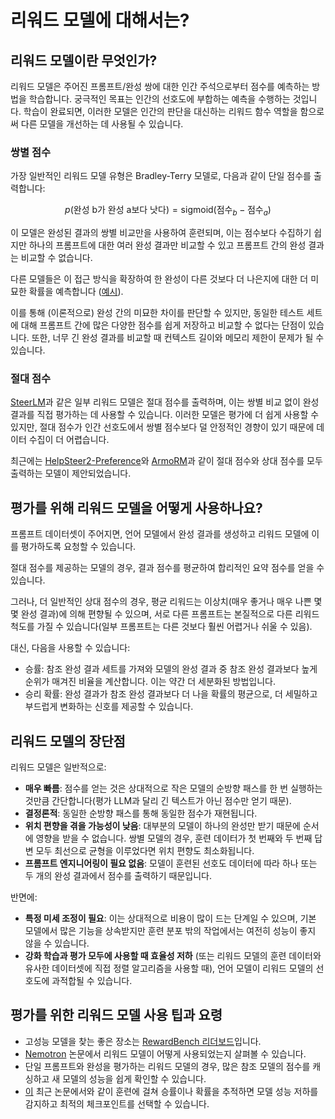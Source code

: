 # 리워드 모델에 대해서는?

## 리워드 모델이란 무엇인가?

리워드 모델은 주어진 프롬프트/완성 쌍에 대한 인간 주석으로부터 점수를 예측하는 방법을 학습합니다. 궁극적인 목표는 인간의 선호도에 부합하는 예측을 수행하는 것입니다.
학습이 완료되면, 이러한 모델은 인간의 판단을 대신하는 리워드 함수 역할을 함으로써 다른 모델을 개선하는 데 사용될 수 있습니다.

### 쌍별 점수

가장 일반적인 리워드 모델 유형은 Bradley-Terry 모델로, 다음과 같이 단일 점수를 출력합니다:

$$p(\text{완성 b가 완성 a보다 낫다}) = \text{sigmoid}(\text{점수}_b - \text{점수}_a)$$

이 모델은 완성된 결과의 쌍별 비교만을 사용하여 훈련되며, 이는 점수보다 수집하기 쉽지만 하나의 프롬프트에 대한 여러 완성 결과만 비교할 수 있고 프롬프트 간의 완성 결과는 비교할 수 없습니다.

다른 모델들은 이 접근 방식을 확장하여 한 완성이 다른 것보다 더 나은지에 대한 더 미묘한 확률을 예측합니다 ([예시](https://huggingface.co/RLHFlow/pair-preference-model-LLaMA3-8B)).

이를 통해 (이론적으로) 완성 간의 미묘한 차이를 판단할 수 있지만, 동일한 테스트 세트에 대해 프롬프트 간에 많은 다양한 점수를 쉽게 저장하고 비교할 수 없다는 단점이 있습니다. 또한, 너무 긴 완성 결과를 비교할 때 컨텍스트 길이와 메모리 제한이 문제가 될 수 있습니다.

### 절대 점수

[SteerLM](https://arxiv.org/abs/2311.09528)과 같은 일부 리워드 모델은 절대 점수를 출력하며, 이는 쌍별 비교 없이 완성 결과를 직접 평가하는 데 사용할 수 있습니다. 이러한 모델은 평가에 더 쉽게 사용할 수 있지만, 절대 점수가 인간 선호도에서 쌍별 점수보다 덜 안정적인 경향이 있기 때문에 데이터 수집이 더 어렵습니다.

최근에는 [HelpSteer2-Preference](https://arxiv.org/abs/2410.01257)와 [ArmoRM](https://arxiv.org/abs/2406.12845)과 같이 절대 점수와 상대 점수를 모두 출력하는 모델이 제안되었습니다.


## 평가를 위해 리워드 모델을 어떻게 사용하나요?

프롬프트 데이터셋이 주어지면, 언어 모델에서 완성 결과를 생성하고 리워드 모델에 이를 평가하도록 요청할 수 있습니다.

절대 점수를 제공하는 모델의 경우, 결과 점수를 평균하여 합리적인 요약 점수를 얻을 수 있습니다.

그러나, 더 일반적인 상대 점수의 경우, 평균 리워드는 이상치(매우 좋거나 매우 나쁜 몇몇 완성 결과)에 의해 편향될 수 있으며, 서로 다른 프롬프트는 본질적으로 다른 리워드 척도를 가질 수 있습니다(일부 프롬프트는 다른 것보다 훨씬 어렵거나 쉬울 수 있음).

대신, 다음을 사용할 수 있습니다:
- 승률: 참조 완성 결과 세트를 가져와 모델의 완성 결과 중 참조 완성 결과보다 높게 순위가 매겨진 비율을 계산합니다. 이는 약간 더 세분화된 방법입니다.
- 승리 확률: 완성 결과가 참조 완성 결과보다 더 나을 확률의 평균으로, 더 세밀하고 부드럽게 변화하는 신호를 제공할 수 있습니다.

## 리워드 모델의 장단점

리워드 모델은 일반적으로:
- **매우 빠름**: 점수를 얻는 것은 상대적으로 작은 모델의 순방향 패스를 한 번 실행하는 것만큼 간단합니다(평가 LLM과 달리 긴 텍스트가 아닌 점수만 얻기 때문).
- **결정론적**: 동일한 순방향 패스를 통해 동일한 점수가 재현됩니다.
- **위치 편향을 겪을 가능성이 낮음**: 대부분의 모델이 하나의 완성만 받기 때문에 순서에 영향을 받을 수 없습니다. 쌍별 모델의 경우, 훈련 데이터가 첫 번째와 두 번째 답변 모두 최선으로 균형을 이루었다면 위치 편향도 최소화됩니다.
- **프롬프트 엔지니어링이 필요 없음**: 모델이 훈련된 선호도 데이터에 따라 하나 또는 두 개의 완성 결과에서 점수를 출력하기 때문입니다.

반면에:
- **특정 미세 조정이 필요**: 이는 상대적으로 비용이 많이 드는 단계일 수 있으며, 기본 모델에서 많은 기능을 상속받지만 훈련 분포 밖의 작업에서는 여전히 성능이 좋지 않을 수 있습니다.
- **강화 학습과 평가 모두에 사용할 때 효율성 저하** (또는 리워드 모델의 훈련 데이터와 유사한 데이터셋에 직접 정렬 알고리즘을 사용할 때), 언어 모델이 리워드 모델의 선호도에 과적합될 수 있습니다.

## 평가를 위한 리워드 모델 사용 팁과 요령

- 고성능 모델을 찾는 좋은 장소는 [RewardBench 리더보드](https://huggingface.co/spaces/allenai/reward-bench)입니다.
- [Nemotron](https://arxiv.org/abs/2406.11704) 논문에서 리워드 모델이 어떻게 사용되었는지 살펴볼 수 있습니다.
- 단일 프롬프트와 완성을 평가하는 리워드 모델의 경우, 많은 참조 모델의 점수를 캐싱하고 새 모델의 성능을 쉽게 확인할 수 있습니다.
- [이](https://arxiv.org/abs/2410.11677v1) 최근 논문에서와 같이 훈련에 걸쳐 승률이나 확률을 추적하면 모델 성능 저하를 감지하고 최적의 체크포인트를 선택할 수 있습니다.